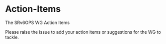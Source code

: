 # Action-Items
The SRv6OPS WG Action Items

Please raise the issue to add your action items or suggestions for the WG to tackle. 
